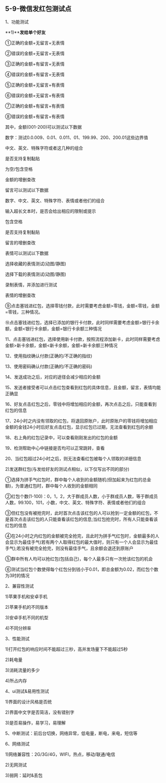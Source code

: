 ## 5-9-微信发红包测试点

1、功能测试

**1)****发给单个好友**

①正确的金额+无留言+无表情

②错误的金额+无留言+无表情

③正确的金额+有留言+无表情

④错误的金额+有留言+无表情

⑤正确的金额+无留言+有表情

⑥错误的金额+无留言+有表情

⑦正确的金额+有留言+有表情

⑧错误的金额+有留言+有表情

其中，金额(001-200)可以测试以下数据

数字：测试0.0.009、0.01、0.011、01、199.99、200、200.01这些边界值

中文、英文、特殊字符或者这几种的组合

是否支持复制黏贴

为空/包含空格

金额的增删查改

留言可以测试以下数据

数字、中文、英文、特殊字符、表情或者他们的组合

输入超长文本时，是否会给出相应的限制或提示

包含空格

是否支持复制黏贴

留言的增删查改

表情可以测试以下数据

选择收藏的表情测试(动图/静图)

选择下载的表情测试(动图/静图)

录制表情，并添加进行测试

表情的增删查改

⑨点击塞钱进红包，选择零钱付款，此时需要考虑金额>零钱，金额<零钱，金额=零钱，三种情况。

⑩点击塞钱进红包，选择已添加的银行卡付款，此时同样需要考虑金额>银行卡余额，金额<银行卡余额，金额=银行卡余额三种情况

11、点击塞钱进红包，选择使用新卡付款，按照流程添加新卡，此时同样需要考虑金额>新卡余额，金额<新卡余额，金额=新卡余额三种情况

12、使用指纹确认付款(正确的/不正确的指纹)

13、使用密码确认付款(正确的/不正确的密码)

14、发送成功之后，对应的途径会减少相应的金额

15、发送者接受者可以点击红包查看到红包的具体信息，且金额，留言，表情均能正确显

16、好友点击红包之后，零钱中将增加相应的金额，再次点击之后，只能查看到红包的信息

17、24小时之内没有领取的红包，将退回原账户，此时原账户的零钱将增加相应金额的金钱24小时后好友点击红包，显示红包已过期，无法查看到红包的余额

18、右上角的红包记录中，可以查看刚刚发出的红包的金额

19、检测帮助中心中链接是否均可以正常跳转，查看

20、当红包超过24小时之后，则无法查看红包被每个人领取的详细信息

2)发送群红包(与发给好友的测试点相似，以下仅写出不同的部分)

①选择为拼手气红包时，群中每个人收到的金额随机(但加起来为红包的总金额)，为普通红包时，群中每个人收到的金额相同

②红包个数(1-100)：0，1，2，大于群成员人数，小于群成员人数，等于群成员人数，99.100，101，小数，中文、英文、特殊字符、表情或者他们的组合

③但红包没有被抢完时，此时首次点击该红包的人可以抢到一定金额的红包，不是首次点击该红包的人只能查看该红包的信息;当红包抢完时，所有人只能查看该红包的信息

④在24小时之内红包的金额被完全抢完，且此时为拼手气红包时，金额最多的人会显示为最佳手气(若有两个人取得红包的最大值时，则只有一个人会显示为最佳手气);若没有被完全抢完，则没有最佳手气，且余额会退还到原账户

⑤群中所有人均可以抢红包(包括自己)，每个人最多只有一次抢该红包的机会

⑥测试当红包个数使得每个红包分到钱小于0.01，即总金额为0.02，而红包个数为3时的情况

2、兼容性测试

1)苹果手机和安卓手机

2)苹果手机的不同版本

3)安卓手机不同的机型

4)不同分辨率

3、性能测试

1)打开红包的响应时间不能超过三秒，高并发场量下不能超过5秒

2)耗电量

3)消耗流量的多少

4)所占内存

4、ui测试&易用性测试

1)界面的设计风格是否统

2)界面中文字是否简洁，没有错别字

3)是否易操作，易学习，易理解

5、中断测试：前后台切换，网络异常，低电量，断电，来电，短信等

6、网络测试

1)网络兼容性：2G/3G/4G，WIFI，热点，移动/联通/电信

2)无网测试

3)弱网：延时&丢包
